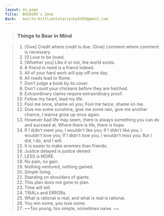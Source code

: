 ```yaml
---
layout: en_page
Title:  BSS9395's Zone
Back:   mailto:brilliantstarrysky9395@gmail.com
---
```


> ### Things to Bear in Mind

> 01. [Give] Credit where credit is due. [Give] comment where comment is necessary. 
> 01. [I] Love to be loved. 
> 01. [Whether you] Like it or not, the world exists.
> 01. A friend in need is a friend indeed.
> 01. All of your hard work will pay off one day.
> 01. All roads lead to Rome.
> 01. Don't judge a book by its cover.
> 01. Don’t count your chickens before they are hatched.
> 01. Extraordinary claims require extraordinary proof.
> 01. Follow my heart, lead my life.
> 01. Fool me once, shame on you; Fool me twice, shame on me.
> 01. Give me some sunshine, give me some rain, give me another chance, I wanna grow up once again.
> 01. However bad life may seem, there is always something you can do and succeed at. Where there is life, there is hope.
> 01. If I didn't meet you, I wouldn't like you; If I didn't like you, I wouldn't love you; If I didn't love you, I wouldn't miss you; But I did, I do, and I will.
> 01. It is easier to make enemies than friends.
> 01. Justice delayed is justice denied
> 01. LESS is MORE.
> 01. No pain, no gain.
> 01. Nothing ventured, nothing gained.
> 01. Simple living.
> 01. Standing on shoulders of giants.
> 01. This plan does not gone to plan.
> 01. Time will tell.
> 01. TRIALs and ERRORs.
> 01. What is rational is real, and what is real is rational.
> 01. You win some, you lose some.
> 01. ~~Too young, too simple, sometimes naive. ~~
